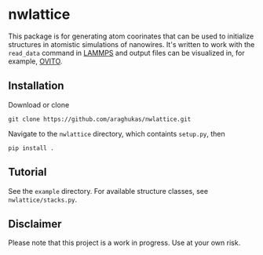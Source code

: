 # nwlattice
This package is for generating atom coorinates that can be used to initialize structures in atomistic simulations of nanowires.
It's written to work with the `read_data` command in [LAMMPS](https://lammps.sandia.gov/) and output files can be visualized in, for example, [OVITO](https://www.ovito.org/).

## Installation
Download or clone

    git clone https://github.com/araghukas/nwlattice.git
    
Navigate to the `nwlattice` directory, which containts `setup.py`, then

    pip install .
    
## Tutorial
See the `example` directory. For available structure classes, see `nwlattice/stacks.py`.

## Disclaimer
Please note that this project is a work in progress. Use at your own risk.